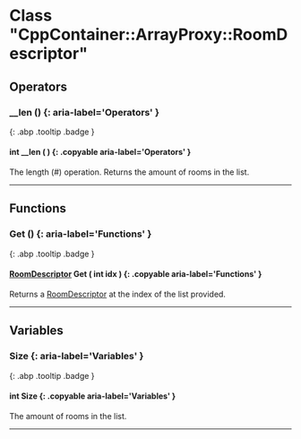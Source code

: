 # Class "CppContainer::ArrayProxy::RoomDescriptor"
## Operators
### __len () {: aria-label='Operators' }
[ ](#){: .abp .tooltip .badge }
#### int __len ( ) {: .copyable aria-label='Operators' }

The length (#) operation. Returns the amount of rooms in the list.

___ 
## Functions
### Get () {: aria-label='Functions' }
[ ](#){: .abp .tooltip .badge }
#### [RoomDescriptor](../RoomDescriptor) Get ( int idx ) {: .copyable aria-label='Functions' }

Returns a [RoomDescriptor](../RoomDescriptor) at the index of the list provided.

___ 
## Variables
### Size {: aria-label='Variables' }
[ ](#){: .abp .tooltip .badge }
#### int Size  {: .copyable aria-label='Variables' }

The amount of rooms in the list.

___ 
